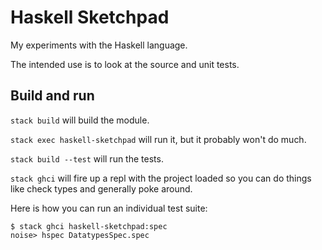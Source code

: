 # Haskell Sketchpad

My experiments with the Haskell language.

The intended use is to look at the source and unit tests.

## Build and run

`stack build` will build the module.

`stack exec haskell-sketchpad` will run it, but it probably won't do much.

`stack build --test` will run the tests.

`stack ghci` will fire up a repl with the project loaded so you can do things like check types and generally poke around.

Here is how you can run an individual test suite:
```
$ stack ghci haskell-sketchpad:spec
noise> hspec DatatypesSpec.spec
```